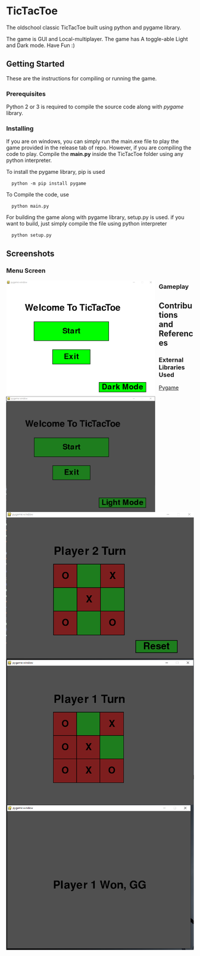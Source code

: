 # TicTacToe
The oldschool classic TicTacToe built using python and pygame library.

The game is GUI and Local-multiplayer.
The game has A toggle-able Light and Dark mode.
Have Fun :)

## Getting Started
These are the instructions for compiling or running the game.

### Prerequisites
Python 2 or 3 is required to compile the source code along with *pygame* library.

### Installing
If you are on windows, you can simply run the main.exe file to play the game provided in the release tab of repo.
However, if you are compiling the code to play.
Compile the **main.py** inside the TicTacToe folder using any python interpreter. 

To install the pygame library, pip is used
```
  python -m pip install pygame
```

To Compile the code, use
```
  python main.py
```
For building the game along with pygame library, setup.py is used.
if you want to build, just simply compile the file using python interpreter
```
  python setup.py
```

## Screenshots
### Menu Screen
<img src="https://github.com/Bhaikko/TicTacToe/blob/master/Screenshots/LighModeMenu.png"
     style="float: left; margin-right: 10px;" width="400"/>
     
<img src="https://github.com/Bhaikko/TicTacToe/blob/master/Screenshots/DarkModeMenu.png"
     style="float: left; margin-right: 10px;" width="400"/>
     
### Gameplay
<img src="https://github.com/Bhaikko/TicTacToe/blob/master/Screenshots/Gameplay.png"
     style="float: left; margin-right: 10px;" />
<img src="https://github.com/Bhaikko/TicTacToe/blob/master/Screenshots/WinMoment.png"
     style="float: left; margin-right: 10px;" />
<img src="https://github.com/Bhaikko/TicTacToe/blob/master/Screenshots/WinnerScreen.png"
     style="float: left; margin-right: 10px;" />
     
 
## Contributions and References
### External Libraries Used
[Pygame](https://pygame.org)<br>
